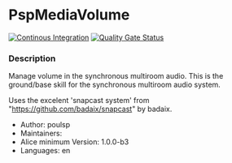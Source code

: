 # PspMediaVolume

[![Continous Integration](https://gitlab.com/project-alice-assistant/skills/skill_PspMediaVolume/badges/master/pipeline.svg)](https://gitlab.com/project-alice-assistant/skills/skill_PspMediaVolume/pipelines/latest) [![Quality Gate Status](https://sonarcloud.io/api/project_badges/measure?project=project-alice-assistant_skill_PspMediaVolume&metric=alert_status)](https://sonarcloud.io/dashboard?id=project-alice-assistant_skill_PspMediaVolume)

### Description
Manage volume in the synchronous multiroom audio.
This is the ground/base skill for the synchronous multiroom audio system.

Uses the excelent 'snapcast system' from "https://github.com/badaix/snapcast" by badaix.

- Author: poulsp
- Maintainers:
- Alice minimum Version: 1.0.0-b3
- Languages:
    en

